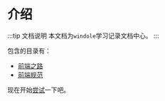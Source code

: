 # 介绍

:::tip 文档说明
本文档为`windole`学习记录文档中心。
:::

包含的目录有：

- [前端之路](./frontEnd/)
- [前端规范](./frontStand/)

现在开始[尝试](./frontEnd/)一下吧。